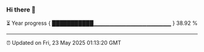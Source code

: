 ### Hi there 👋

⏳ Year progress { ███████████▁▁▁▁▁▁▁▁▁▁▁▁▁▁▁▁▁▁▁ } 38.92 %

---

⏰ Updated on Fri, 23 May 2025 01:13:20 GMT

